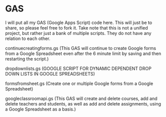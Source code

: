 # GAS
I will put all my GAS (Google Apps Script) code here. This will just be to share, so please feel free to fork it.
Take note that this is not a unified project, but rather just a bank of multiple scripts. They do not have any relation to each other. 

continuecreatingforms.gs (This GAS will continue to create Google forms from a Google Spreadsheet even after the 6 minute limit by saving and then restarting the script.)

dropdownlists.gs (GOOGLE SCRIPT FOR DYNAMIC DEPENDENT DROP DOWN LISTS IN GOOGLE SPREADSHEETS)	

formsfromsheet.gs	(Create one or multiple Google forms from a Google Spreadsheet)

googleclassroomapi.gs (This GAS will create and delete courses, add and delete teachers and students, as well as add and delete assignments, using a Google Spreadsheet as a basis.)
